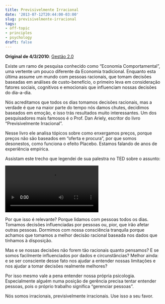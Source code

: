 ```yaml
---
title: Previsivelmente Irracional
date: '2013-07-12T20:44:00-03:00'
slug: previsivelmente-irracional
tags:
- off-topic
- principles
- psychology
draft: false
---
```


**Original de 4/3/2010**: [Gestão 2.0](http://info.abril.com.br/noticias/rede/gestao20/gestao/previsivelmente-irracional/)

Existe um ramo de pesquisa conhecido como “Economia Comportamental”, uma vertente um pouco diferente da Economia tradicional. Enquanto esta última assume um mundo com pessoas racionais, que tomam decisões baseadas em análises de custo-benefício, o primeiro leva em consideração fatores sociais, cognitivos e emocionais que influenciam nossas decisões do dia-a-dia.

Nós acreditamos que todos os dias tomamos decisões racionais, mas a verdade é que na maior parte do tempo nós damos chutes, decidimos baseados em emoção, e isso trás resultados muito interessantes. Um dos pesquisadores mais famosos é o Prof. Dan Ariely, escritor do livro “Previsivelmente Irracional”.

Nesse livro ele analisa tópicos sobre como enxergamos preços, porque preços não são baseados em “oferta e procura”, por que somos desonestos, como funciona o efeito Placebo. Estamos falando de anos de experiência empírica.

Assistam este trecho que legendei de sua palestra no TED sobre o assunto:

<div class="video-container">
    <video controls>
        <source src="https://s3.us-east-2.amazonaws.com/blip.tv/Akitaonrails-DanArielyPrevisivelmenteIrracional859.mp4">
        Your browser does not support the video tag. [Direct Link](https://s3.us-east-2.amazonaws.com/blip.tv/Akitaonrails-DanArielyPrevisivelmenteIrracional859.mp4)
    </video>
</div>

Por que isso é relevante? Porque lidamos com pessoas todos os dias. Tomamos decisões influenciadas por pessoas ou, pior, que irão afetar outras pessoas. Dormimos com nossa consciência tranquila porque achamos que tomamos a melhor decisão racional baseada nos dados que tínhamos à disposição.

Mas e se nossas decisões não forem tão racionais quanto pensamos? E se somos facilmente influenciados por dados e circunstâncias? Melhor ainda: e se ser consciente desse fato nos ajudar a entender nossas limitações e nos ajudar a tomar decisões realmente melhores?

Por isso mesmo vale a pena entender nossa própria psicologia. Especialmente alguém numa posição de gerência precisa tentar entender pessoas, pois o próprio trabalho significa “gerenciar pessoas”.

Nós somos irracionais, previsivelmente irracionais. Use isso a seu favor.
